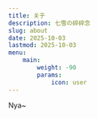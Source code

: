```yaml
---
title: 关于
description: 七雪の碎碎念
slug: about
date: 2025-10-03
lastmod: 2025-10-03
menu:
    main:
        weight: -90
        params:
            icon: user
---
```


Nya~
